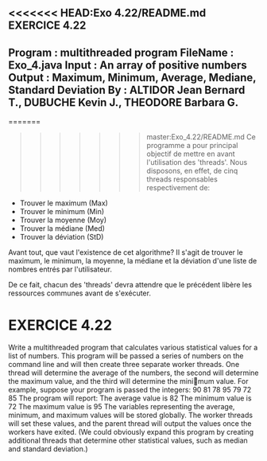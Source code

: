 <<<<<<< HEAD:Exo 4.22/README.md
EXERCICE 4.22
------------------------------------------------------------------------------
Program  : multithreaded program
FileName : Exo_4.java
Input    : An array of positive numbers
Output 	 : Maximum, Minimum, Average, Mediane, Standard Deviation
By       : ALTIDOR Jean Bernard T., DUBUCHE Kevin J., THEODORE Barbara G.  
-----------------------------------------------------------------------------

=======
>>>>>>> master:Exo_4.22/README.md
Ce programme a pour principal objectif de mettre en avant l'utilisation des 'threads'. Nous disposons, en effet, de cinq threads responsables respectivement de:
- Trouver le maximum (Max)
- Trouver le minimum (Min)
- Trouver la moyenne (Moy)
- Trouver la médiane (Med)
- Trouver la déviation (StD)

Avant tout, que vaut l'existence de cet algorithme? Il s'agit de trouver le maximum, le minimum, la moyenne, la médiane et la déviation d'une liste de nombres entrés par l'utilisateur.

De ce fait, chacun des 'threads' devra attendre que le précédent libère les ressources communes avant de s'exécuter.

EXERCICE 4.22
=============
Write a multithreaded program that calculates various statistical values for a list of numbers. This program will be passed a series of numbers on the command line and will then create three separate worker threads. One thread will determine the average of the numbers, the second will determine the maximum value, and the third will determine the minimum value. For example, suppose your program is passed the integers:
90 81 78 95 79 72 85
The program will report:
The average value is 82
The minimum value is 72
The maximum value is 95
The variables representing the average, minimum, and maximum values will be stored globally. The worker threads will set these values, and the parent thread will output the values once the workers have exited.
(We could obviously expand this program by creating additional threads that determine other statistical values, such as median and standard deviation.)

